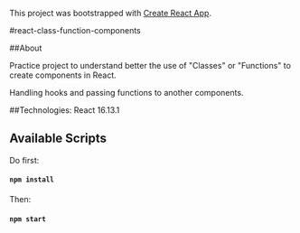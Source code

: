 This project was bootstrapped with [Create React App](https://github.com/facebook/create-react-app).

#react-class-function-components 

##About

Practice project to understand better the use of "Classes" or "Functions" 
to create components in React.

Handling hooks and passing functions to another components.

##Technologies:
    React 16.13.1

## Available Scripts
Do first:
#### `npm install`
Then:
#### `npm start`
